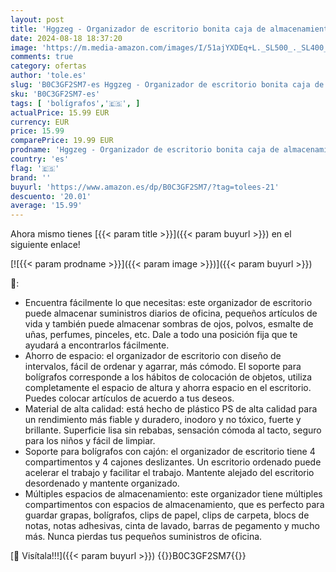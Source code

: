 ```yaml
---
layout: post
title: 'Hggzeg - Organizador de escritorio bonita caja de almacenamiento de maquillaje con 4 cajones y 4 compartimentos organizador de escritorio soporte para bolígrafos para el hogar la oficina y la escuela  blanco '
date: 2024-08-18 18:37:20
image: 'https://m.media-amazon.com/images/I/51ajYXDEq+L._SL500_._SL400_.jpg'
comments: true
category: ofertas
author: 'tole.es'
slug: 'B0C3GF2SM7-es Hggzeg - Organizador de escritorio bonita caja de...'
sku: 'B0C3GF2SM7-es'
tags: [ 'bolígrafos','🇪🇸', ]
actualPrice: 15.99 EUR
currency: EUR
price: 15.99
comparePrice: 19.99 EUR
prodname: 'Hggzeg - Organizador de escritorio bonita caja de almacenamiento de maquillaje con 4 cajones y 4 compartimentos organizador de escritorio soporte para bolígrafos para el hogar la oficina y la escuela  blanco '
country: 'es'
flag: '🇪🇸'
brand: ''
buyurl: 'https://www.amazon.es/dp/B0C3GF2SM7/?tag=tolees-21'
descuento: '20.01'
average: '15.99'
---
```


Ahora mismo tienes [{{< param title >}}]({{< param buyurl >}}) en el siguiente enlace!

[![{{< param prodname >}}]({{< param image >}})]({{< param buyurl >}})

🔎:

- Encuentra fácilmente lo que necesitas: este organizador de escritorio puede almacenar suministros diarios de oficina, pequeños artículos de vida y también puede almacenar sombras de ojos, polvos, esmalte de uñas, perfumes, pinceles, etc. Dale a todo una posición fija que te ayudará a encontrarlos fácilmente.
- Ahorro de espacio: el organizador de escritorio con diseño de intervalos, fácil de ordenar y agarrar, más cómodo. El soporte para bolígrafos corresponde a los hábitos de colocación de objetos, utiliza completamente el espacio de altura y ahorra espacio en el escritorio. Puedes colocar artículos de acuerdo a tus deseos.
- Material de alta calidad: está hecho de plástico PS de alta calidad para un rendimiento más fiable y duradero, inodoro y no tóxico, fuerte y brillante. Superficie lisa sin rebabas, sensación cómoda al tacto, seguro para los niños y fácil de limpiar.
- Soporte para bolígrafos con cajón: el organizador de escritorio tiene 4 compartimentos y 4 cajones deslizantes. Un escritorio ordenado puede acelerar el trabajo y facilitar el trabajo. Mantente alejado del escritorio desordenado y mantente organizado.
- Múltiples espacios de almacenamiento: este organizador tiene múltiples compartimentos con espacios de almacenamiento, que es perfecto para guardar grapas, bolígrafos, clips de papel, clips de carpeta, blocs de notas, notas adhesivas, cinta de lavado, barras de pegamento y mucho más. Nunca pierdas tus pequeños suministros de oficina.

[🛒 Visítala!!!]({{< param buyurl >}})
{{<world>}}B0C3GF2SM7{{</world>}}
